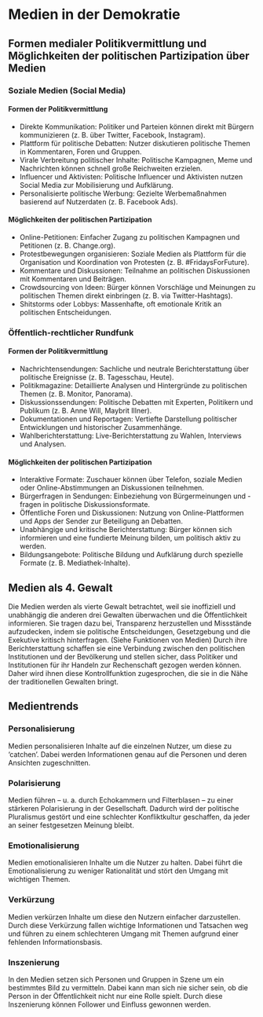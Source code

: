 # Medien in der Demokratie

## Formen medialer Politikvermittlung und Möglichkeiten der politischen Partizipation über Medien

### Soziale Medien (Social Media)

#### Formen der Politikvermittlung

- Direkte Kommunikation: Politiker und Parteien können direkt mit Bürgern kommunizieren (z. B. über Twitter, Facebook, Instagram).
- Plattform für politische Debatten: Nutzer diskutieren politische Themen in Kommentaren, Foren und Gruppen.
- Virale Verbreitung politischer Inhalte: Politische Kampagnen, Meme und Nachrichten können schnell große Reichweiten erzielen.
- Influencer und Aktivisten: Politische Influencer und Aktivisten nutzen Social Media zur Mobilisierung und Aufklärung.
- Personalisierte politische Werbung: Gezielte Werbemaßnahmen basierend auf Nutzerdaten (z. B. Facebook Ads).

#### Möglichkeiten der politischen Partizipation

- Online-Petitionen: Einfacher Zugang zu politischen Kampagnen und Petitionen (z. B. Change.org).
- Protestbewegungen organisieren: Soziale Medien als Plattform für die Organisation und Koordination von Protesten (z. B. #FridaysForFuture).
- Kommentare und Diskussionen: Teilnahme an politischen Diskussionen mit Kommentaren und Beiträgen.
- Crowdsourcing von Ideen: Bürger können Vorschläge und Meinungen zu politischen Themen direkt einbringen (z. B. via Twitter-Hashtags).
- Shitstorms oder Lobbys: Massenhafte, oft emotionale Kritik an politischen Entscheidungen.

### Öffentlich-rechtlicher Rundfunk

#### Formen der Politikvermittlung

- Nachrichtensendungen: Sachliche und neutrale Berichterstattung über politische Ereignisse (z. B. Tagesschau, Heute).
- Politikmagazine: Detaillierte Analysen und Hintergründe zu politischen Themen (z. B. Monitor, Panorama).
- Diskussionssendungen: Politische Debatten mit Experten, Politikern und Publikum (z. B. Anne Will, Maybrit Illner).
- Dokumentationen und Reportagen: Vertiefte Darstellung politischer Entwicklungen und historischer Zusammenhänge.
- Wahlberichterstattung: Live-Berichterstattung zu Wahlen, Interviews und Analysen.

#### Möglichkeiten der politischen Partizipation

- Interaktive Formate: Zuschauer können über Telefon, soziale Medien oder Online-Abstimmungen an Diskussionen teilnehmen.
- Bürgerfragen in Sendungen: Einbeziehung von Bürgermeinungen und -fragen in politische Diskussionsformate.
- Öffentliche Foren und Diskussionen: Nutzung von Online-Plattformen und Apps der Sender zur Beteiligung an Debatten.
- Unabhängige und kritische Berichterstattung: Bürger können sich informieren und eine fundierte Meinung bilden, um politisch aktiv zu werden.
- Bildungsangebote: Politische Bildung und Aufklärung durch spezielle Formate (z. B. Mediathek-Inhalte).

## Medien als 4. Gewalt

Die Medien werden als vierte Gewalt betrachtet, weil sie inoffiziell und unabhängig die anderen drei Gewalten überwachen und die Öffentlichkeit informieren. Sie tragen dazu bei, Transparenz herzustellen und Missstände aufzudecken, indem sie politische Entscheidungen, Gesetzgebung und die Exekutive kritisch hinterfragen. (Siehe Funktionen von Medien)
Durch ihre Berichterstattung schaffen sie eine Verbindung zwischen den politischen Institutionen und der Bevölkerung und stellen sicher, dass Politiker und Institutionen für ihr Handeln zur Rechenschaft gezogen werden können. Daher wird ihnen diese Kontrollfunktion zugesprochen, die sie in die Nähe der traditionellen Gewalten bringt.

## Medientrends

### Personalisierung

Medien personalisieren Inhalte auf die einzelnen Nutzer, um diese zu ‘catchen’. Dabei werden Informationen genau auf die Personen und deren Ansichten zugeschnitten.

### Polarisierung

Medien führen – u. a. durch Echokammern und Filterblasen – zu einer stärkeren Polarisierung in der Gesellschaft. Dadurch wird der politische Pluralismus gestört und eine schlechter Konfliktkultur geschaffen, da jeder an seiner festgesetzen Meinung bleibt.

### Emotionalisierung

Medien emotionalisieren Inhalte um die Nutzer zu halten. Dabei führt die Emotionalisierung zu weniger Rationalität und stört den Umgang mit wichtigen Themen.

### Verkürzung

Medien verkürzen Inhalte um diese den Nutzern einfacher darzustellen. Durch diese Verkürzung fallen wichtige Informationen und Tatsachen weg und führen zu einem schlechteren Umgang mit Themen aufgrund einer fehlenden Informationsbasis.

### Inszenierung

In den Medien setzen sich Personen und Gruppen in Szene um ein bestimmtes Bild zu vermitteln. Dabei kann man sich nie sicher sein, ob die Person in der Öffentlichkeit nicht nur eine Rolle spielt. Durch diese Inszenierung können Follower und Einfluss gewonnen werden.
